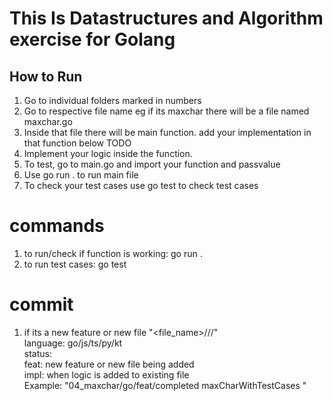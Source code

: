 # This Is Datastructures and Algorithm exercise for Golang

## How to Run

1. Go to individual folders marked in numbers
2. Go to respective file name eg if its maxchar there will be a file named maxchar.go
3. Inside that file there will be main function. add your implementation in that function below TODO
4. Implement your logic inside the function.
5. To test, go to main.go and import your function and passvalue
6. Use go run . to run main file
7. To check your test cases use go test to check test cases

# commands

1. to run/check if function is working: go run .
2. to run test cases: go test

# commit

1. if its a new feature or new file
   "<file_name>/<language>/<status>/<message>"
   <br>
   language: go/js/ts/py/kt
   <br>
   status:
   <br>
   feat: new feature or new file being added
   <br>
   impl: when logic is added to existing file
   <br>
   Example: "04_maxchar/go/feat/completed maxCharWithTestCases "
